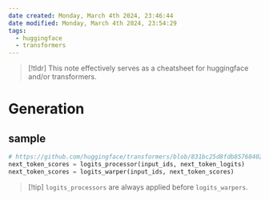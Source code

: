 ```yaml
---
date created: Monday, March 4th 2024, 23:46:44
date modified: Monday, March 4th 2024, 23:54:29
tags:
  - huggingface
  - transformers
---
```

> [!tldr] This note effectively serves as a cheatsheet for huggingface and/or transformers.

# Generation

## sample

```python
# https://github.com/huggingface/transformers/blob/831bc25d8fdb85768402f772cf65cc3d7872b211/src/transformers/generation/utils.py#L2724-L2725
next_token_scores = logits_processor(input_ids, next_token_logits)
next_token_scores = logits_warper(input_ids, next_token_scores)
```

> [!tip] `logits_processors` are always applied before `logits_warpers`.


